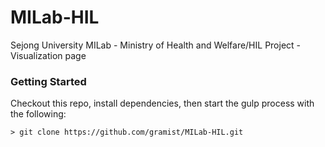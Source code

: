 # MILab-HIL
Sejong University MILab -  Ministry of Health and Welfare/HIL Project - Visualization page


### Getting Started
Checkout this repo, install dependencies, then start the gulp process with the following:
```
> git clone https://github.com/gramist/MILab-HIL.git
```
